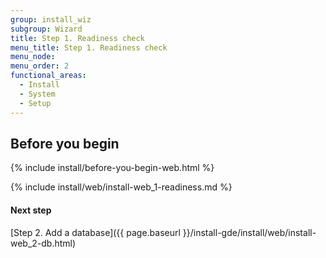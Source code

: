 ```yaml
---
group: install_wiz
subgroup: Wizard
title: Step 1. Readiness check
menu_title: Step 1. Readiness check
menu_node:
menu_order: 2
functional_areas:
  - Install
  - System
  - Setup
---
```


## Before you begin
{% include install/before-you-begin-web.html %}

{% include install/web/install-web_1-readiness.md %}

#### Next step
[Step 2. Add a database]({{ page.baseurl }}/install-gde/install/web/install-web_2-db.html)

